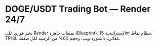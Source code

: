 # DOGE/USDT Trading Bot — Render 24/7
نشر فوري على Render بملفات جاهزة (Blueprint). الإستراتيجية 15m بنظام نقاط، TP/SL تلقائي، داشبورد ويب، وحجم 60% من الرصيد لكل صفقة.
